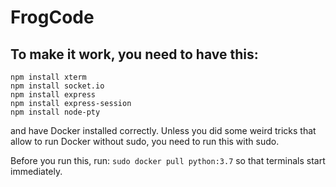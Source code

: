 # FrogCode

## To make it work, you need to have this:

```
npm install xterm
npm install socket.io
npm install express
npm install express-session
npm install node-pty
```

and have Docker installed correctly.
Unless you did some weird tricks that allow to run Docker without sudo, you need to
run this with sudo.

Before you run this, run: `sudo docker pull python:3.7` so that terminals start
immediately.